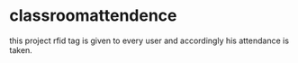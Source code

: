 # classroomattendence
this project rfid tag is given to every user and accordingly his attendance is taken. 
